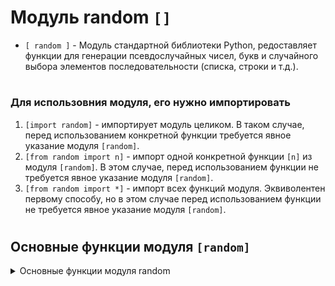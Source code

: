 # Модуль random  `[]`

- `[ random ]` - Модуль стандартной библиотеки Python, редоставляет функции для генерации псевдослучайных чисел, букв и случайного выбора элементов последовательности (списка, строки и т.д.).
#
### Для использовния модуля, его нужно импортировать
 1) `[import random]` - импортирует модуль целиком. В таком случае, перед использованием конкретной функции требуется явное указание модуля `[random]`.
 2) `[from random import n]` - импорт одной конкретной функции `[n]` из модуля `[random]`. В этом случае, перед использованием функции не требуется явное указание модуля `[random]`.
 3) `[from random import *]` - импорт всех функций модуля. Эквиволентен первому способу, но в этом случае перед использованием функции не требуется явное указание модуля `[random]`.
#
## Основные функции модуля `[random]`
<details>
  <summary>Основные функции модуля random</summary>  

 
- Функции модуля `[random]` возвращают списки    
 
#
 ### 1) `[random.randint(a, b)]` - Возвращает случайное целое число включительно в диапазоне от a до b.  
```
import random

result = random.randint(1, 10)  # Случайное целое число от 1 до 10
print(result)
```
#
 ### 2) `[random.randrange(start, stop, step=1)]` - Возвращает случайное целое число из диапазона, начиная с start, заканчивая stop (не включительно), с шагом step.  
```
import random

result = random.randrange(1, 10, 2)  # Случайное нечетное число от 1 до 9
print(result)
```
#
 ### 3) `[random.random()]` - Возвращает случайное число с плавающей запятой в диапазоне от 0.0 (включительно) до 1.0 (не включительно).   
```
import random

result = random.random()  # Случайное число от 0.0 до 1.0
print(result)
```
#
 ### 4) `[random.uniform(a, b)]` - Возвращает случайное число с плавающей запятой в диапазоне от a до b (включительно).  
```
import random

result = random.uniform(2.5, 5.5)  # Случайное число от 2.5 до 5.5
print(result)
```
#

Псевдослучайные числа вычисляются на основе специальной формулы, их генерация начинается с начального значения, которое базируется на системном времени компьютера. Это значение используется для расчета следующего числа в последовательности генерируемой модулем random. Поскольку системное время меняется быстро, каждый вызов модуля random приводит к созданию новой последовательности псевдослучайных чисел, предотвращая повторяемость с использованием постоянного начального значения.

Некоторые программы требуют генерации одной и той же последовательности случайных чисел. Для этого можно вызвать функцию seed(), задав начальное значение.

 ### 5) `[random.seed()]` - Устанавливает  начальное значение для генератора случайных  чисел.
```
import random

random.seed(17)   # явно устанавливаем начальное значение для генератора случайных чисел

for _ in range(10):
    print(random.randint(1, 100))
```
#
 ### 6) `[random.shuffle(seq)]` - Перемешивает элементы переданной последовательности (списка, кортежа и т.д.) на месте, изменяя саму последовательность.
```
import random

numbers = [1, 2, 3, 4, 5]
random.shuffle(numbers)

print(numbers)   # Выведет перемешаный список numbers
```
#
 ### 7) `[random.uniform(a, b)]` - Возвращает случайное число с плавающей запятой в диапазоне от a до b (включительно).
```
import random

result = random.uniform(2.5, 5.5)
print(result)   # Выведет случайное число от 2.5 до 5.5
```
#
 ### 8) `[random.sample(population, k))]` - Возвращает список случайных элементов (длинной `[k]`) последовательности `[population]`. Если `[k]` больше длины `[population]`, будет сгенерировано исключение ValueError.  
```
import random

numbers = [1, 2, 3, 4, 5]
sample_result = random.sample(numbers, 3)  # Выбираем 3 уникальных элемента из списка

print(sample_result)
```
  
</details>
